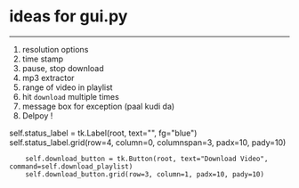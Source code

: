 # ideas for gui.py
---
1. resolution options
2. time stamp
3. pause, stop download
4. mp3 extractor
5. range of video in playlist
6. hit `download` multiple times
7. message box for exception (paal kudi da)
8. Delpoy !

self.status_label = tk.Label(root, text="", fg="blue")
        self.status_label.grid(row=4, column=0, columnspan=3, padx=10, pady=10)

        self.download_button = tk.Button(root, text="Download Video", command=self.download_playlist)
        self.download_button.grid(row=3, column=1, padx=10, pady=10)
